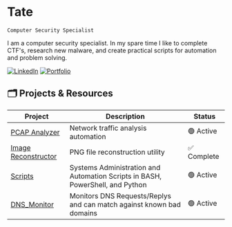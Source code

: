 # Tate

`Computer Security Specialist`

I am a computer security specialist. In my spare time I like to complete CTF's, research new malware, and create practical scripts for automation and problem solving. 

[![LinkedIn](https://img.shields.io/badge/-LinkedIn-0072b1?&style=for-the-badge&logo=linkedin&logoColor=white)](https://linkedin.com/in/tategreiner)
[![Portfolio](https://img.shields.io/badge/-Portfolio-purple?&style=for-the-badge&logo=github&logoColor=white)](https://tatescode.github.io)

## 🗂️ Projects & Resources

| Project | Description | Status |
|---------|-------------|--------|
| [PCAP Analyzer](https://github.com/tatescode/netoverview) | Network traffic analysis automation | 🟢 Active |
| [Image Reconstructor](https://github.com/tatescode/tatescode.github.io/tree/main/Scripting) | PNG file reconstruction utility | ✅ Complete |
| [Scripts](https://github.com/tatescode/tatescode.github.io/tree/main/Scripting) | Systems Administration and Automation Scripts in BASH, PowerShell, and Python | 🟢 Active |
| [DNS_Monitor](https://github.com/tatescode/Scripts/DNS_Monitor) | Monitors DNS Requests/Replys and can match against known bad domains | 🟢 Active |


